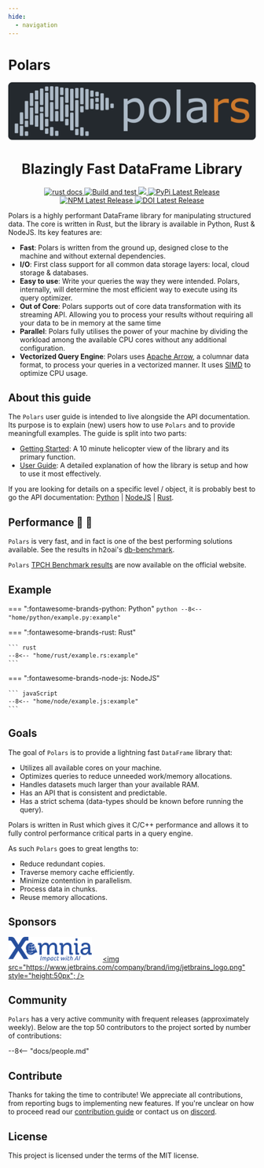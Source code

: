 ```yaml
---
hide:
  - navigation
---
```

# Polars

![logo](https://raw.githubusercontent.com/pola-rs/polars-static/master/logos/polars_github_logo_rect_dark_name.svg)

<h1 style="text-align:center">Blazingly Fast DataFrame Library </h1>
<div align="center">
  <a href="https://docs.rs/polars/latest/polars/">
    <img src="https://docs.rs/polars/badge.svg" alt="rust docs"/>
  </a>
  <a href="https://github.com/pola-rs/polars/actions">
    <img src="https://github.com/pola-rs/polars/workflows/Build%20and%20test/badge.svg" alt="Build and test"/>
  </a>
  <a href="https://crates.io/crates/polars">
    <img src="https://img.shields.io/crates/v/polars.svg"/>
  </a>
  <a href="https://pypi.org/project/polars/">
    <img src="https://img.shields.io/pypi/v/polars.svg" alt="PyPi Latest Release"/>
  </a>
  <a href="https://www.npmjs.com/package/nodejs-polars">
    <img src="https://img.shields.io/npm/v/nodejs-polars.svg" alt="NPM Latest Release"/>
  </a>
  <a href="https://doi.org/10.5281/zenodo.7697217">
    <img src="https://zenodo.org/badge/DOI/10.5281/zenodo.7697217.svg" alt="DOI Latest Release"/>
  </a>
</div>

Polars is a highly performant DataFrame library for manipulating structured data. The core is written in Rust, but the library is available in Python, Rust & NodeJS. Its key features are:


- **Fast**: Polars is written from the ground up, designed close to the machine and without external dependencies. 
- **I/O**: First class support for all common data storage layers: local, cloud storage & databases. 
- **Easy to use**: Write your queries the way they were intended. Polars, internally, will determine the most efficient way to execute using its query optimizer.
- **Out of Core**: Polars supports out of core data transformation with its streaming API. Allowing you to process your results without requiring all your data to be in memory at the same time
- **Parallel**: Polars fully utilises the power of your machine by dividing the workload among the available CPU cores without any additional configuration. 
- **Vectorized Query Engine**: Polars uses [Apache Arrow](https://arrow.apache.org/), a columnar data format, to process your queries in a vectorized manner. It uses [SIMD](https://en.wikipedia.org/wiki/Single_instruction,_multiple_data) to optimize CPU usage.

## About this guide

The `Polars` user guide is intended to live alongside the API documentation. Its purpose is to explain (new) users how to use `Polars` and to provide meaningfull examples. The guide is split into two parts:

- [Getting Started](../docs/getting-started/intro.md): A 10 minute helicopter view of the library and its primary function.
- [User Guide](../docs/user-guide/index.md): A detailed explanation of how the library is setup and how to use it most effectively. 

If you are looking for details on a specific level / object, it is probably best to go the API documentation: [Python](https://pola-rs.github.io/polars/py-polars/html/reference/index.html) | [NodeJS](https://pola-rs.github.io/polars/polars/index.html) | [Rust](https://pola-rs.github.io/polars/polars/index.html).

## Performance :rocket: :rocket:

`Polars` is very fast, and in fact is one of the best performing solutions available.
See the results in h2oai's [db-benchmark](https://h2oai.github.io/db-benchmark/). 

`Polars` [TPCH Benchmark results](https://www.pola.rs/benchmarks.html) are now available on the official website.


## Example

=== ":fontawesome-brands-python: Python"
    ``` python
    --8<-- "home/python/example.py:example"
    ```

=== ":fontawesome-brands-rust: Rust"

    ``` rust
    --8<-- "home/rust/example.rs:example"
    ```
=== ":fontawesome-brands-node-js: NodeJS"

    ``` javaScript
    --8<-- "home/node/example.js:example"
    ```


## Goals

The goal of `Polars` is to provide a lightning fast `DataFrame` library that:

- Utilizes all available cores on your machine.
- Optimizes queries to reduce unneeded work/memory allocations.
- Handles datasets much larger than your available RAM.
- Has an API that is consistent and predictable.
- Has a strict schema (data-types should be known before running the query).

Polars is written in Rust which gives it C/C++ performance and allows it to fully control performance critical parts
in a query engine.

As such `Polars` goes to great lengths to:

- Reduce redundant copies.
- Traverse memory cache efficiently.
- Minimize contention in parallelism.
- Process data in chunks.
- Reuse memory allocations.

## Sponsors

[<img src="https://raw.githubusercontent.com/pola-rs/polars-static/master/sponsors/xomnia.png" style="height:50px"/>](https://www.xomnia.com/) &emsp; [<img src="https://www.jetbrains.com/company/brand/img/jetbrains_logo.png" style="height:50px"; />](https://www.jetbrains.com)

## Community

`Polars` has a very active community with frequent releases (approximately weekly). Below are the top 50 contributors to the project sorted by number of contributions: 

--8<-- "docs/people.md"


## Contribute 

Thanks for taking the time to contribute! We appreciate all contributions, from reporting bugs to implementing new features. If you're unclear on how to proceed read our [contribution guide](https://github.com/pola-rs/polars/blob/main/CONTRIBUTING.md) or contact us on [discord](https://discord.com/invite/4UfP5cfBE7).


## License

This project is licensed under the terms of the MIT license.